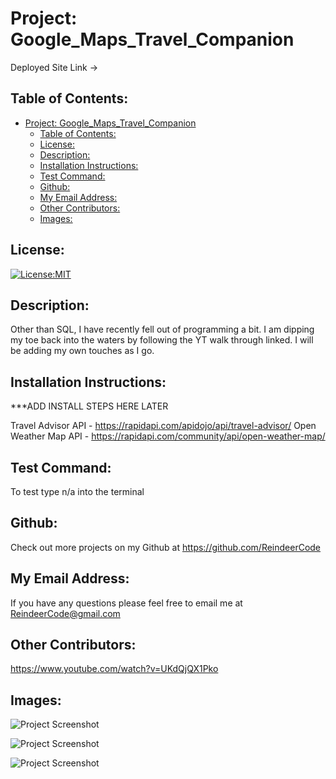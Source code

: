 # Project: Google_Maps_Travel_Companion

Deployed Site Link ->

## Table of Contents:

- [Project: Google_Maps_Travel_Companion](#project-google_maps_travel_companion)
  - [Table of Contents:](#table-of-contents)
  - [License:](#license)
  - [Description:](#description)
  - [Installation Instructions:](#installation-instructions)
  - [Test Command:](#test-command)
  - [Github:](#github)
  - [My Email Address:](#my-email-address)
  - [Other Contributors:](#other-contributors)
  - [Images:](#images)

## License:

[![License:MIT](https://img.shields.io/badge/License-MIT-yellow.svg)](https://opensource.org/licenses/MIT)

## Description:

Other than SQL, I have recently fell out of programming a bit. I am dipping my toe back into the waters by following the YT walk through linked. I will be adding my own touches as I go.

## Installation Instructions:

\*\*\*ADD INSTALL STEPS HERE LATER

Travel Advisor API - https://rapidapi.com/apidojo/api/travel-advisor/
Open Weather Map API - https://rapidapi.com/community/api/open-weather-map/

## Test Command:

To test type n/a into the terminal

## Github:

Check out more projects on my Github at https://github.com/ReindeerCode

## My Email Address:

If you have any questions please feel free to email me at ReindeerCode@gmail.com

## Other Contributors:

https://www.youtube.com/watch?v=UKdQjQX1Pko

## Images:

![Project Screenshot](./imagePathHere.png)

![Project Screenshot](./imagePathHere.png)

![Project Screenshot](./imagePathHere.png)
